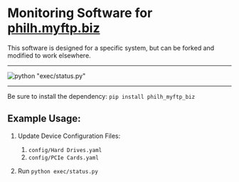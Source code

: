 <h1>Monitoring Software for <a href="https://philh.myftp.biz">philh.myftp.biz</a></h1>

This software is designed for a specific system, but can be forked and modified to work elsewhere.

<hr>

![python "exec/status.py"](.images/image.jpg)

<hr>

Be sure to install the dependency:  `pip install philh_myftp_biz`

<h2>Example Usage:</h2>

1. Update Device Configuration Files:
	1. `config/Hard Drives.yaml`
	2. `config/PCIe Cards.yaml`

 3. Run `python exec/status.py`